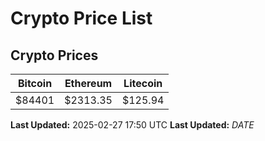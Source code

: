# Crypto Price List

## Crypto Prices
| Bitcoin | Ethereum | Litecoin |
| ------- | -------- | -------- |
| $84401 | $2313.35 | $125.94 |
**Last Updated:** 2025-02-27 17:50 UTC
**Last Updated:** $DATE$
